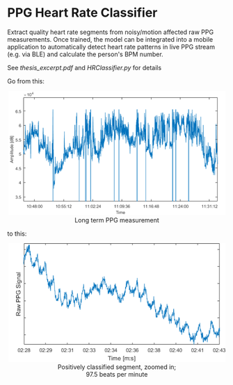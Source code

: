 # PPG Heart Rate Classifier
Extract quality heart rate segments from noisy/motion affected raw PPG measurements. Once trained, the model can be integrated into a mobile application to automatically detect heart rate patterns in live PPG stream (e.g. via BLE) and calculate the person's BPM number.

See _thesis_excerpt.pdf_ and _HRClassifier.py_ for details

Go from this:

<div style="text-align:center" align="center"><img src="figures/before.png" width="500"><br />Long term PPG measurement</div>

to this:

<div style="text-align:center" align="center"><img src="figures/after.png" width="500"><br />Positively classified segment, zoomed in;<br />97.5 beats per minute</div>
